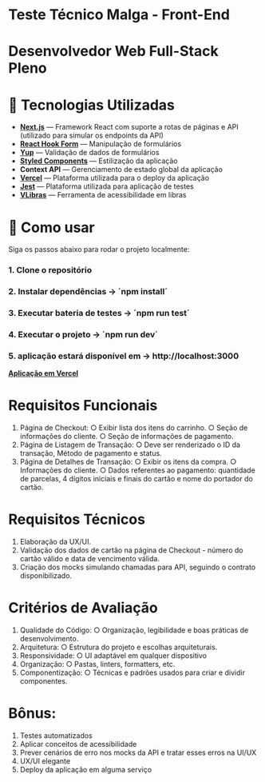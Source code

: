 # Teste Técnico Malga - Front-End

# Desenvolvedor Web Full-Stack Pleno

# 🚀 Tecnologias Utilizadas

- **[Next.js](https://nextjs.org/)** — Framework React com suporte a rotas de páginas e API (utilizado para simular os endpoints da API)
- **[React Hook Form](https://react-hook-form.com/)** — Manipulação de formulários
- **[Yup](https://github.com/jquense/yup)** — Validação de dados de formulários
- **[Styled Components](https://styled-components.com/)** — Estilização da aplicação
- **Context API** — Gerenciamento de estado global da aplicação
- **[Vercel](https://vercel.com/)** — Plataforma utilizada para o deploy da aplicação
- **[Jest](https://jestjs.io/pt-BR/)** — Plataforma utilizada para aplicação de testes
- **[VLibras](https://www.gov.br/governodigital/pt-br/acessibilidade-e-usuario/vlibras)** — Ferramenta de acessibilidade em libras

# 🧪 Como usar

Siga os passos abaixo para rodar o projeto localmente:

### 1. Clone o repositório

### 2. Instalar dependências -> ´npm install´

### 3. Executar bateria de testes -> ´npm run test´

### 4. Executar o projeto -> ´npm run dev´

### 5. aplicação estará disponível em -> http://localhost:3000

**[Aplicação em Vercel](https://malga-checkout.vercel.app/)**

# Requisitos Funcionais

1. Página de Checkout:
   ○ Exibir lista dos itens do carrinho.
   ○ Seção de informações do cliente.
   ○ Seção de informações de pagamento.
2. Página de Listagem de Transação:
   ○ Deve ser renderizado o ID da transação, Método de pagamento e status.
3. Página de Detalhes de Transação:
   ○ Exibir os itens da compra.
   ○ Informações do cliente.
   ○ Dados referentes ao pagamento: quantidade de parcelas, 4 dígitos iniciais e finais do cartão e nome do portador do cartão.

# Requisitos Técnicos

1. Elaboração da UX/UI.
2. Validação dos dados de cartão na página de Checkout - número do cartão válido e data de vencimento válida.
3. Criação dos mocks simulando chamadas para API, seguindo o contrato disponibilizado.

# Critérios de Avaliação

1. Qualidade do Código:
   ○ Organização, legibilidade e boas práticas de desenvolvimento.
2. Arquitetura:
   ○ Estrutura do projeto e escolhas arquiteturais.
3. Responsividade:
   ○ UI adaptável em qualquer dispositivo
4. Organização:
   ○ Pastas, linters, formatters, etc.
5. Componentização:
   ○ Técnicas e padrões usados para criar e dividir componentes.

# Bônus:

1. Testes automatizados
2. Aplicar conceitos de acessibilidade
3. Prever cenários de erro nos mocks da API e tratar esses erros na UI/UX
4. UX/UI elegante
5. Deploy da aplicação em alguma serviço
